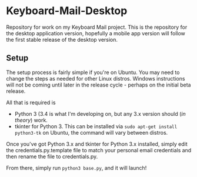 # Keyboard-Mail-Desktop
Repository for work on my Keyboard Mail project. This is the repository for the desktop application version, hopefully a mobile app version will follow the first stable release of the desktop version.

## Setup

The setup process is fairly simple if you're on Ubuntu. You may need to change the steps as needed for other Linux distros. Windows instructions will not be coming until later in the release cycle - perhaps on the initial beta release.

All that is required is

* Python 3 (3.4 is what I'm developing on, but any 3.x version should (*in theory*) work.
* tkinter for Python 3. This can be installed via `sudo apt-get install python3-tk` on Ubuntu, the command will vary between distros.

Once you've got Python 3.x  and tkinter for Python 3.x installed, simply edit the credentials.py.template file to match your personal email credentials and then rename the file to credentials.py.

From there, simply run `python3 base.py`, and it will launch!
